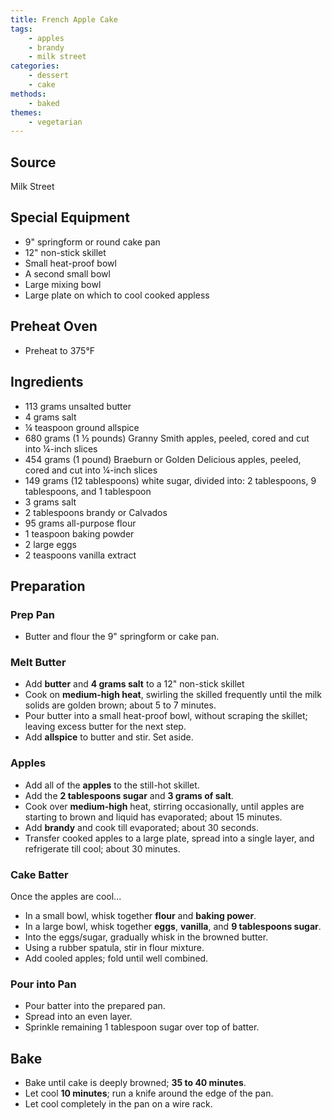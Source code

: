 ```yaml
---
title: French Apple Cake
tags:
    - apples
    - brandy
    - milk street
categories: 
    - dessert
    - cake
methods:
    - baked
themes:
    - vegetarian
---
```

## Source

Milk Street

## Special Equipment

-   9" springform or round cake pan
-   12" non-stick skillet
-   Small heat-proof bowl
-   A second small bowl
-   Large mixing bowl
-   Large plate on which to cool cooked appless

## Preheat Oven

-   Preheat to 375°F

## Ingredients

-   113 grams unsalted butter
-   4 grams salt
-   ¼ teaspoon ground allspice
-   680 grams (1 ½ pounds) Granny Smith apples, peeled, cored and cut
    into ¼-inch slices
-   454 grams (1 pound) Braeburn or Golden Delicious apples, peeled,
    cored and cut into ¼-inch slices
-   149 grams (12 tablespoons) white sugar, divided into: 2 tablespoons,
    9 tablespoons, and 1 tablespoon
-   3 grams salt
-   2 tablespoons brandy or Calvados
-   95 grams all-purpose flour
-   1 teaspoon baking powder
-   2 large eggs
-   2 teaspoons vanilla extract

## Preparation

### Prep Pan

-   Butter and flour the 9" springform or cake pan.

### Melt Butter

-   Add **butter** and **4 grams salt** to a 12" non-stick skillet
-   Cook on **medium-high heat**, swirling the skilled frequently until
    the milk solids are golden brown; about 5 to 7 minutes.
-   Pour butter into a small heat-proof bowl, without scraping the
    skillet; leaving excess butter for the next step.
-   Add **allspice** to butter and stir. Set aside.

### Apples

-   Add all of the **apples** to the still-hot skillet.
-   Add the **2 tablespoons sugar** and **3 grams of salt**.
-   Cook over **medium-high** heat, stirring occasionally, until apples
    are starting to brown and liquid has evaporated; about 15 minutes.
-   Add **brandy** and cook till evaporated; about 30 seconds.
-   Transfer cooked apples to a large plate, spread into a single layer,
    and refrigerate till cool; about 30 minutes.

### Cake Batter

Once the apples are cool...

-   In a small bowl, whisk together **flour** and **baking power**.
-   In a large bowl, whisk together **eggs**, **vanilla**, and **9
    tablespoons sugar**.
-   Into the eggs/sugar, gradually whisk in the browned butter.
-   Using a rubber spatula, stir in flour mixture.
-   Add cooled apples; fold until well combined.

### Pour into Pan

-   Pour batter into the prepared pan.
-   Spread into an even layer.
-   Sprinkle remaining 1 tablespoon sugar over top of batter.

## Bake

-   Bake until cake is deeply browned; **35 to 40 minutes**.
-   Let cool **10 minutes**; run a knife around the edge of the pan.
-   Let cool completely in the pan on a wire rack.
